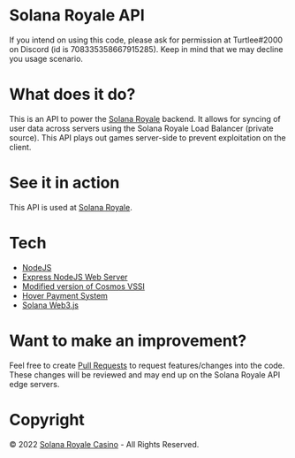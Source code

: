 
# Solana Royale API
If you intend on using this code, please ask for permission at Turtlee#2000 on Discord (id is 708335358667915285). Keep in mind that we may decline you usage scenario.

# What does it do?
This is an API to power the [Solana Royale](https://www.solanaroyale.com/) backend. It allows for syncing of user data across servers using the Solana Royale Load Balancer (private source). This API plays out games server-side to prevent exploitation on the client.

# See it in action
This API is used at [Solana Royale](https://www.solanaroyale.com/).

# Tech
 - [NodeJS](https://nodejs.org/)
 - [Express NodeJS Web Server](https://expressjs.com/)
 - [Modified version of Cosmos VSSI](https://cosmos-softwares.com/)
 - [Hover Payment System](https://hovermint.com/)
 - [Solana Web3.js](https://www.npmjs.com/package/@solana/web3.js/)

# Want to make an improvement?
Feel free to create [Pull Requests](https://github.com/VihangaTheTurtle-School/SolanaRoyaleAPI/pulls/) to request features/changes into the code. These changes will be reviewed and may end up on the Solana Royale API edge servers.

# Copyright
© 2022 [Solana Royale Casino](https://www.solanaroyale.com/) - All Rights Reserved.
